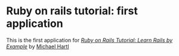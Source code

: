 # Ruby on rails tutorial: first application
This is the first application for [*Ruby on Rails Tutorial: Learn Rails by Example*](http://railstutorial.org)
by [Michael Hartl](http://michaelhartl.com)